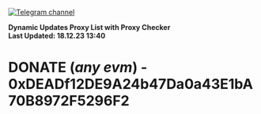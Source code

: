 [![Telegram channel](https://img.shields.io/endpoint?url=https://runkit.io/damiankrawczyk/telegram-badge/branches/master?url=https://t.me/n4z4v0d)](https://t.me/n4z4v0d) 

**Dynamic Updates Proxy List with Proxy Checker**  
**Last Updated: 18.12.23 13:40**

# DONATE (_any evm_) - 0xDEADf12DE9A24b47Da0a43E1bA70B8972F5296F2
